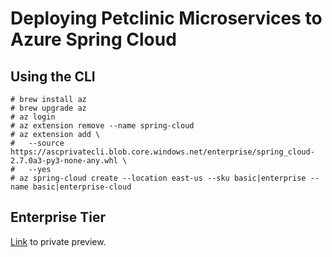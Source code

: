 # Deploying Petclinic Microservices to Azure Spring Cloud

## Using the CLI

```
# brew install az
# brew upgrade az
# az login
# az extension remove --name spring-cloud
# az extension add \
#	--source https://ascprivatecli.blob.core.windows.net/enterprise/spring_cloud-2.7.0a3-py3-none-any.whl \
#	--yes
# az spring-cloud create --location east-us --sku basic|enterprise --name basic|enterprise-cloud
```

## Enterprise Tier

[Link](https://portal.azure.com/?AppPlatformExtension=enterprise) to private preview.
